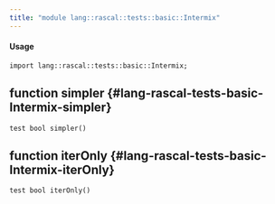 ```yaml
---
title: "module lang::rascal::tests::basic::Intermix"
---
```


#### Usage

`import lang::rascal::tests::basic::Intermix;`


## function simpler {#lang-rascal-tests-basic-Intermix-simpler}

```rascal
test bool simpler()

```

## function iterOnly {#lang-rascal-tests-basic-Intermix-iterOnly}

```rascal
test bool iterOnly()

```

